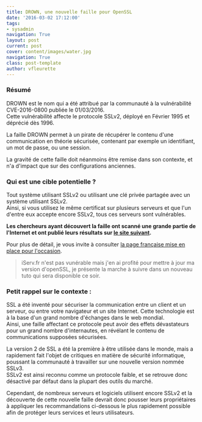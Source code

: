 ```yaml
---
title: DROWN, une nouvelle faille pour OpenSSL
date: '2016-03-02 17:12:00'
tags:
- sysadmin
navigation: True
layout: post
current: post
cover: content/images/water.jpg
navigation: True
class: post-template
author: vfleurette
---
```


### Résumé

DROWN est le nom qui a été attribué par la communauté à la vulnérabilité CVE-2016-0800 publiée le 01/03/2016.  
Cette vulnérabilité affecte le protocole SSLv2, déployé en Février 1995 et déprécié dès 1996.

La faille DROWN permet à un pirate de récupérer le contenu d'une communication en théorie sécurisée, contenant par exemple un identifiant, un mot de passe, ou une session.

La gravité de cette faille doit néanmoins être remise dans son contexte, et n'a d'impact que sur des configurations anciennes.

### Qui est une cible potentielle ?

Tout système utilisant SSLv2 ou utilisant une clé privée partagée avec un système utilisant SSLv2.  
Ainsi, si vous utilisez le même certificat sur plusieurs serveurs et que l'un d'entre eux accepte encore SSLv2, tous ces serveurs sont vulnérables.

**Les chercheurs ayant découvert la faille ont scanné une grande partie de l'Internet et ont publié leurs résultats sur [le site suivant](https://test.drownattack.com/).**

Pour plus de détail, je vous invite à consulter [la page française mise en place pour l'occasion](https://www.drown.fr/).

> iServ.fr n'est pas vunérable mais j'en ai profité pour mettre à jour ma version d'openSSL, je présente la marche à suivre dans un nouveau tuto qui sera disponible ce soir.

### Petit rappel sur le contexte :

SSL a été inventé pour sécuriser la communication entre un client et un serveur, ou entre votre navigateur et un site Internet. Cette technologie est à la base d'un grand nombre d'échanges dans le web mondial.  
Ainsi, une faille affectant ce protocole peut avoir des effets dévastateurs pour un grand nombre d'internautes, en révélant le contenu de communications supposées sécurisées.

La version 2 de SSL a été la première à être utilisée dans le monde, mais a rapidement fait l'objet de critiques en matière de sécurité informatique, poussant la communauté à travailler sur une nouvelle version nommée SSLv3.  
SSLv2 est ainsi reconnu comme un protocole faible, et se retrouve donc désactivé par défaut dans la plupart des outils du marché.

Cependant, de nombreux serveurs et logiciels utilisent encore SSLv2 et la découverte de cette nouvelle faille devrait donc pousser leurs propriétaires à appliquer les recommandations ci-dessous le plus rapidement possible afin de protéger leurs services et leurs utilisateurs.